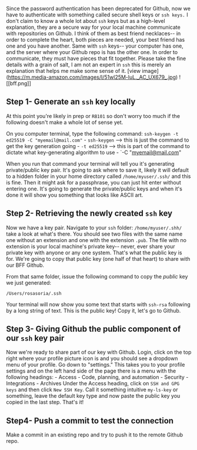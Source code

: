 Since the password authentication has been deprecated for Github, now we have to authenticate with something called secure shell keys or `ssh keys.` I don't claim to know a whole lot about `ssh` keys but as a high-level explanation, they are a secure way for your local machine communicate with repositories on Github. I think of them as best friend necklaces-- in order to complete the heart, both pieces are needed, your best friend has one and you have another. Same with `ssh` keys-- your computer has one, and the server where your Github repo is has the other one. In order to communicate, they must have pieces that fit together. Please take the fine details with a grain of salt, I am not an expert in `ssh` this is merely an explanation that helps me make some sense of it.
[view image] (https://m.media-amazon.com/images/I/51wl25M-luL._AC_UX679_.jpg)
![[bff.png]]

## Step 1- Generate an `ssh` key locally
At this point you're likely in prep or `RB101` so don't worry too much if the following doesn't make a whole lot of sense yet.

On you computer terminal, type the following command:
`ssh-keygen -t ed25519 -C "myemail@mail.com"`
	- `ssh-keygen` --> this is just the command to get the key generation going
	- `-t ed25519` --> this is part of the command to dictate what key-generating algorithm to use
	- `-C "myemail@mail.com"

 When you run that command your terminal will tell you it's generating private/public key pair. It's going to ask where to save it, likely it will default to a hidden folder in your home directory called `/home/myuser/.ssh/` and this is fine. Then it might ask for a passphrase, you can just hit enter without entering one. It's going to generate the private/public keys and when it's done it will show you something that looks like ASCII art. 
 

## Step 2- Retrieving the newly created `ssh` key
Now we have a key pair. Navigate to your `ssh` folder:
`/home/myuser/.shh/` take a look at what's there. You should see two files with the same name one without an extension and one with the extension `.pub`. The file with no extension is your local machine's private key-- never, ever share your private key with anyone or any one system. That's what the public key is for. We're going to copy that public key (one half of that heart) to share with our BFF Github.

From that same folder, issue the following command to copy the *public* key we just generated: 

`/Users/rosasoria/.ssh`

Your terminal will now show you some text that starts with `ssh-rsa` following by a long string of text. This is the public key! Copy it, let's go to Github.

## Step 3- Giving Github the public component of our `ssh` key pair

Now we're ready to share part of our key with Github. Login, click on the top right where your profile picture icon is and you should see a dropdown menu of your profile. Go down to "settings." This takes you to your profile settings and on the left hand side of the page there is a menu with  the following headings:
	- Access
	- Code, planning, and automation
	- Security 
	- Integrations
	- Archives
Under the Access heading, click on `SSH and GPG keys` and then click `New SSH Key`.  Call it something intuitive `my-ls-key` or something, leave the default key type and now paste the public key you copied in the last step. That's it!

## Step4- Push a commit to test the connection
Make a commit in an existing repo and try to push it to the remote Github repo.
